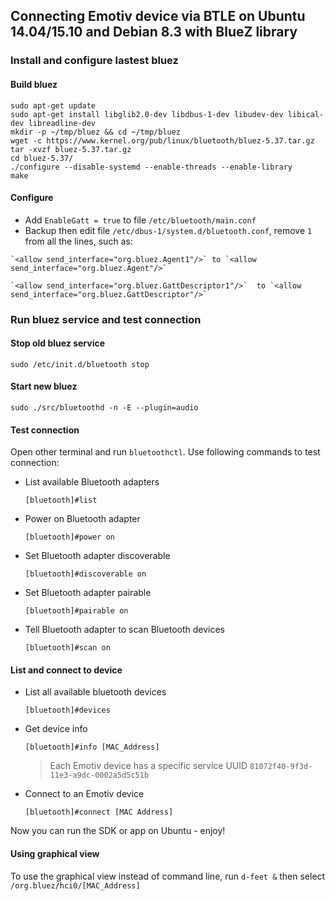 ## Connecting Emotiv device via BTLE on Ubuntu 14.04/15.10 and Debian 8.3 with BlueZ library
### Install and configure lastest bluez
#### Build bluez
```shell
sudo apt-get update
sudo apt-get install libglib2.0-dev libdbus-1-dev libudev-dev libical-dev libreadline-dev
mkdir -p ~/tmp/bluez && cd ~/tmp/bluez
wget -c https://www.kernel.org/pub/linux/bluetooth/bluez-5.37.tar.gz
tar -xvzf bluez-5.37.tar.gz
cd bluez-5.37/
./configure --disable-systemd --enable-threads --enable-library
make
```

#### Configure
   * Add `EnableGatt = true` to file `/etc/bluetooth/main.conf`
   * Backup then edit file `/etc/dbus-1/system.d/bluetooth.conf`, remove `1` from all the lines, such as:
   
    `<allow send_interface="org.bluez.Agent1"/>` to `<allow send_interface="org.bluez.Agent"/>`
    
    `<allow send_interface="org.bluez.GattDescriptor1"/>`  to `<allow send_interface="org.bluez.GattDescriptor"/>`

### Run bluez service and test connection
#### Stop old bluez service
`sudo /etc/init.d/bluetooth stop`

#### Start new bluez
`sudo ./src/bluetoothd -n -E --plugin=audio`

#### Test connection
Open other terminal and run `bluetoothctl`. Use following commands to test connection:
* List available Bluetooth adapters

  `[bluetooth]#list`

* Power on Bluetooth adapter

  `[bluetooth]#power on`

* Set Bluetooth adapter discoverable

  `[bluetooth]#discoverable on`

* Set Bluetooth adapter pairable

  `[bluetooth]#pairable on`

* Tell Bluetooth adapter to scan Bluetooth devices
  
  `[bluetooth]#scan on`

#### List and connect to device
* List all available bluetooth devices

  `[bluetooth]#devices`

* Get device info
  
  `[bluetooth]#info [MAC_Address]`

  > Each Emotiv device has a specific service UUID `81072f40-9f3d-11e3-a9dc-0002a5d5c51b`

* Connect to an Emotiv device
  
  `[bluetooth]#connect [MAC Address]`

Now you can run the SDK or app on Ubuntu - enjoy!

#### Using graphical view
To use the graphical view instead of command line, run `d-feet &` then select `/org.bluez/hci0/[MAC_Address]`
